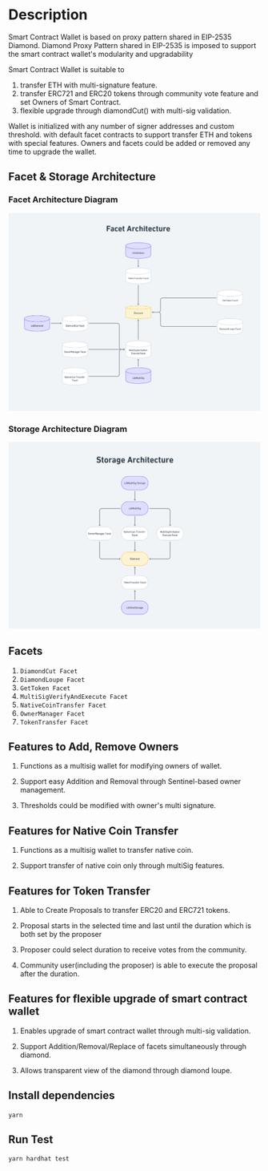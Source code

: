 # Description

Smart Contract Wallet is based on proxy pattern shared in EIP-2535 Diamond.
Diamond Proxy Pattern shared in EIP-2535 is imposed to support the smart contract wallet's modularity and upgradability

Smart Contract Wallet is suitable to 
1. transfer ETH with multi-signature feature.
2. transfer ERC721 and ERC20 tokens through community vote feature and set Owners of Smart Contract.
3. flexible upgrade through diamondCut() with multi-sig validation.

Wallet is initialized with any number of signer addresses and custom threshold.
with default facet contracts to support transfer ETH and tokens with special features.
Owners and facets could be added or removed any time to upgrade the wallet.

## Facet & Storage Architecture

### Facet Architecture Diagram

![Facet Architecture Diagram](./docs/FacetArchitecture.png)

### Storage Architecture Diagram
![Storage Architecture Diagram](./docs/StorageArchitecture.png)

## Facets

1. `DiamondCut Facet`
2. `DiamondLoupe Facet`
3. `GetToken Facet`
4. `MultiSigVerifyAndExecute Facet`
5. `NativeCoinTransfer Facet`
6. `OwnerManager Facet`
7. `TokenTransfer Facet`

## Features to Add, Remove Owners

1. Functions as a multisig wallet for modifying owners of wallet.

2. Support easy Addition and Removal through Sentinel-based owner management.

3. Thresholds could be modified with owner's multi signature.

## Features for Native Coin Transfer

1. Functions as a multisig wallet to transfer native coin.

2. Support transfer of native coin only through multiSig features.

## Features for Token Transfer

1. Able to Create Proposals to transfer ERC20 and ERC721 tokens.

2. Proposal starts in the selected time and last until the duration which is both set by the proposer

3. Proposer could select duration to receive votes from the community.

4. Community user(including the proposer) is able to execute the proposal after the duration.

## Features for flexible upgrade of smart contract wallet

1. Enables upgrade of smart contract wallet through multi-sig validation.

2. Support Addition/Removal/Replace of facets simultaneously through diamond.

3. Allows transparent view of the diamond through diamond loupe.

## Install dependencies
```
yarn
```

## Run Test
```
yarn hardhat test
```